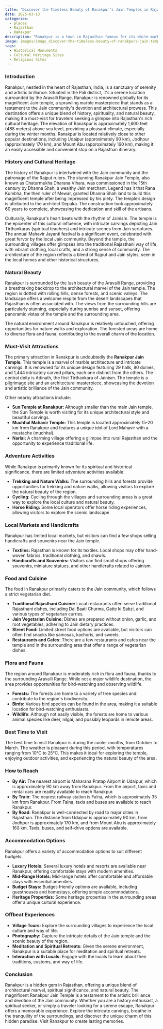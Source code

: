 ```yaml
---
title: "Discover the Timeless Beauty of Ranakpur’s Jain Temples in Rajasthan"
date: 2025-03-13
categories:
  - places
  - Rajasthan
  - Ranakpur
description: "Ranakpur is a town in Rajasthan famous for its white marble Jain temples, most notably the iconic Dilwara Temple, located near Pali in the Hadrapar region. Renowned for intricate carvings and rich history, it's often called 'The City of Temples.'"
image: images/image_discover-the-timeless-beauty-of-ranakpurs-jain-temples-in-rajasthan.png
tags: 
  - Historical Monuments
  - Cultural Heritage Sites
  - Religious Sites
---
```



### **Introduction**

Ranakpur, nestled in the heart of Rajasthan, India, is a sanctuary of serenity and artistic brilliance. Situated in the Pali district, it's a serene location surrounded by the Aravalli Range. Ranakpur is renowned globally for its magnificent Jain temple, a sprawling marble masterpiece that stands as a testament to the Jain community's devotion and architectural prowess. This destination offers a unique blend of history, spirituality, and natural beauty, making it a must-visit for travelers seeking a glimpse into Rajasthan's rich cultural heritage. The elevation of Ranakpur is approximately 1,600 feet (488 meters) above sea level, providing a pleasant climate, especially during the winter months. Ranakpur is located relatively close to other popular destinations, including Udaipur (approximately 90 km), Jodhpur (approximately 170 km), and Mount Abu (approximately 160 km), making it an easily accessible and convenient stop on a Rajasthan itinerary.



### **History and Cultural Heritage**

The history of Ranakpur is intertwined with the Jain community and the patronage of the Rajput rulers. The stunning Ranakpur Jain Temple, also known as Chaturmukha Dharana Vihara, was commissioned in the 15th century by Dhanna Shah, a wealthy Jain merchant. Legend has it that Rana Kumbha, the then ruler of Mewar, granted Dhanna Shah land to build this magnificent temple after being impressed by his piety. The temple’s design is attributed to the architect Depaka. The construction took approximately 60 years to complete, showcasing the dedication and skill of the artisans.



Culturally, Ranakpur's heart beats with the rhythm of Jainism. The temple is the epicenter of this cultural influence, with intricate carvings depicting Jain Tirthankaras (spiritual teachers) and intricate scenes from Jain scriptures. The annual Mahavir Jayanti festival is a significant event, celebrated with great fervor by the local Jain community. Beyond the temple, the surrounding villages offer glimpses into the traditional Rajasthani way of life, with vibrant clothing, local crafts, and a strong sense of community. The architecture of the region reflects a blend of Rajput and Jain styles, seen in the local homes and other historical structures.

### **Natural Beauty**

Ranakpur is surrounded by the lush beauty of the Aravalli Range, providing a breathtaking backdrop to the architectural marvel of the Jain temple. The region is dotted with rolling hills, dense forests, and scenic valleys. The landscape offers a welcome respite from the desert landscapes that Rajasthan is often associated with. The views from the surrounding hills are particularly stunning, especially during sunrise and sunset, offering panoramic vistas of the temple and the surrounding area.



The natural environment around Ranakpur is relatively untouched, offering opportunities for nature walks and exploration. The forested areas are home to diverse flora and fauna, contributing to the overall charm of the location.

### **Must-Visit Attractions**

The primary attraction in Ranakpur is undoubtedly the **Ranakpur Jain Temple**. This temple is a marvel of marble architecture and intricate carvings. It is renowned for its unique design featuring 29 halls, 80 domes, and 1,444 intricately carved pillars, each one distinct from the others. The central deity is Adinath, the first Tirthankara of Jainism. The temple is a pilgrimage site and an architectural masterpiece, showcasing the devotion and artistic brilliance of the Jain community.



Other nearby attractions include:

*   **Sun Temple at Ranakpur:** Although smaller than the main Jain temple, the Sun Temple is worth visiting for its unique architectural style and beautiful carvings.
*   **Muchhal Mahavir Temple:** This temple is located approximately 15-20 km from Ranakpur and features a unique idol of Lord Mahavir with a mustache (muchhal).
*   **Narlai:** A charming village offering a glimpse into rural Rajasthan and the opportunity to experience traditional life.

### **Adventure Activities**

While Ranakpur is primarily known for its spiritual and historical significance, there are limited adventure activities available:

*   **Trekking and Nature Walks:** The surrounding hills and forests provide opportunities for trekking and nature walks, allowing visitors to explore the natural beauty of the region.
*   **Cycling:** Cycling through the villages and surrounding areas is a great way to explore the local culture and natural beauty.
*   **Horse Riding:** Some local operators offer horse riding experiences, allowing visitors to explore the scenic landscape.

### **Local Markets and Handicrafts**

Ranakpur has limited local markets, but visitors can find a few shops selling handicrafts and souvenirs near the Jain temple.

*   **Textiles:** Rajasthan is known for its textiles. Local shops may offer hand-woven fabrics, traditional clothing, and shawls.
*   **Handicrafts and Souvenirs:** Visitors can find small shops offering souvenirs, miniature statues, and other handicrafts related to Jainism.

### **Food and Cuisine**

The food in Ranakpur primarily caters to the Jain community, which follows a strict vegetarian diet.

*   **Traditional Rajasthani Cuisine:** Local restaurants often serve traditional Rajasthani dishes, including Dal Baati Churma, Gatte ki Sabzi, and various types of vegetarian curries.
*   **Jain Vegetarian Cuisine:** Dishes are prepared without onion, garlic, and root vegetables, adhering to Jain dietary practices.
*   **Street Food:** Limited street food options are available, but visitors can often find snacks like samosas, kachoris, and sweets.
*   **Restaurants and Cafes:** There are a few restaurants and cafes near the temple and in the surrounding area that offer a range of vegetarian dishes.



### **Flora and Fauna**

The region around Ranakpur is moderately rich in flora and fauna, thanks to the surrounding Aravalli Range. While not a major wildlife destination, the area provides opportunities for bird-watching and observing wildlife.

*   **Forests:** The forests are home to a variety of tree species and contribute to the region's biodiversity.
*   **Birds:** Various bird species can be found in the area, making it a suitable location for bird-watching enthusiasts.
*   **Wildlife:** Although not easily visible, the forests are home to various animal species like deer, nilgai, and possibly leopards in remote areas.

### **Best Time to Visit**

The best time to visit Ranakpur is during the cooler months, from October to March. The weather is pleasant during this period, with temperatures ranging from 10°C to 25°C. This makes it ideal for exploring the temple, enjoying outdoor activities, and experiencing the natural beauty of the area.

### **How to Reach**

*   **By Air:** The nearest airport is Maharana Pratap Airport in Udaipur, which is approximately 90 km away from Ranakpur. From the airport, taxis and rental cars are readily available to reach Ranakpur.
*   **By Train:** The nearest railway station is Falna, which is approximately 35 km from Ranakpur. From Falna, taxis and buses are available to reach Ranakpur.
*   **By Road:** Ranakpur is well-connected by road to major cities in Rajasthan. The distance from Udaipur is approximately 90 km, from Jodhpur is approximately 170 km, and from Mount Abu is approximately 160 km. Taxis, buses, and self-drive options are available.

### **Accommodation Options**

Ranakpur offers a variety of accommodation options to suit different budgets.

*   **Luxury Hotels:** Several luxury hotels and resorts are available near Ranakpur, offering comfortable stays with modern amenities.
*   **Mid-Range Hotels:** Mid-range hotels offer comfortable and affordable stays with essential amenities.
*   **Budget Stays:** Budget-friendly options are available, including guesthouses and homestays, offering simple accommodations.
*   **Heritage Properties:** Some heritage properties in the surrounding areas offer a unique cultural experience.

### **Offbeat Experiences**

*   **Village Tours:** Explore the surrounding villages to experience the local culture and way of life.
*   **Photography:** Capture the intricate details of the Jain temple and the scenic beauty of the region.
*   **Meditation and Spiritual Retreats:** Given the serene environment, Ranakpur is a suitable place for meditation and spiritual retreats.
*   **Interaction with Locals:** Engage with the locals to learn about their traditions, customs, and way of life.

### **Conclusion**

Ranakpur is a hidden gem in Rajasthan, offering a unique blend of architectural marvel, spiritual significance, and natural beauty. The magnificent Ranakpur Jain Temple is a testament to the artistic brilliance and devotion of the Jain community. Whether you are a history enthusiast, a spiritual seeker, or simply a traveler looking for a serene escape, Ranakpur offers a memorable experience. Explore the intricate carvings, breathe in the tranquility of the surroundings, and discover the unique charm of this hidden paradise. Visit Ranakpur to create lasting memories.


